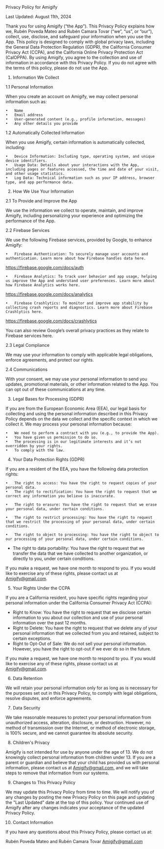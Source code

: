 Privacy Policy for Amigify

Last Updated: August 11th, 2024

Thank you for using Amigify (“the App”). This Privacy Policy explains how we, Rubén Poveda Mateo and Rubén Camara Tovar (“we”, “us”, or “our”), collect, use, disclose, and safeguard your information when you use the App. This policy is designed to comply with global privacy laws, including the General Data Protection Regulation (GDPR), the California Consumer Privacy Act (CCPA), and the California Online Privacy Protection Act (CalOPPA). By using Amigify, you agree to the collection and use of information in accordance with this Privacy Policy. If you do not agree with the terms of this policy, please do not use the App.

1. Information We Collect

1.1 Personal Information

When you create an account on Amigify, we may collect personal information such as:

    •	Name
    •	Email address
    •	User-generated content (e.g., profile information, messages)
    •	Any other details you provide

1.2 Automatically Collected Information

When you use Amigify, certain information is automatically collected, including:

    •	Device Information: Including type, operating system, and unique device identifiers.
    •	Usage Data: Details about your interactions with the App, including pages or features accessed, the time and date of your visit, and other usage statistics.
    •	Log Data: Technical information such as your IP address, browser type, and app performance data.

2. How We Use Your Information

2.1 To Provide and Improve the App

We use the information we collect to operate, maintain, and improve Amigify, including personalizing your experience and optimizing the performance of the App.

2.2 Firebase Services

We use the following Firebase services, provided by Google, to enhance Amigify:

    •	Firebase Authentication: To securely manage user accounts and authentication. Learn more about how Firebase handles data here. 
https://firebase.google.com/docs/auth

    •	Firebase Analytics: To track user behavior and app usage, helping us improve the App and understand user preferences. Learn more about how Firebase Analytics works here.
https://firebase.google.com/docs/analytics

    •	Firebase Crashlytics: To monitor and improve app stability by collecting crash reports and diagnostics. Learn more about Firebase Crashlytics here.
https://firebase.google.com/docs/crashlytics

You can also review Google’s overall privacy practices as they relate to Firebase services here.

2.3 Legal Compliance

We may use your information to comply with applicable legal obligations, enforce agreements, and protect our rights.

2.4 Communications

With your consent, we may use your personal information to send you updates, promotional materials, or other information related to the App. You can opt out of these communications at any time.

3. Legal Bases for Processing (GDPR)

If you are from the European Economic Area (EEA), our legal basis for collecting and using the personal information described in this Privacy Policy depends on the data we collect and the specific context in which we collect it. We may process your personal information because:

    •	We need to perform a contract with you (e.g., to provide the App).
    •	You have given us permission to do so.
    •	The processing is in our legitimate interests and it’s not overridden by your rights.
    •	To comply with the law.

4. Your Data Protection Rights (GDPR)

If you are a resident of the EEA, you have the following data protection rights:

    •	The right to access: You have the right to request copies of your personal data.
    •	The right to rectification: You have the right to request that we correct any information you believe is inaccurate.

    •	The right to erasure: You have the right to request that we erase your personal data, under certain conditions.

    •	The right to restrict processing: You have the right to request that we restrict the processing of your personal data, under certain conditions.

    •	The right to object to processing: You have the right to object to our processing of your personal data, under certain conditions.
   - The right to data portability: You have the right to request that we transfer the data that we have collected to another organization, or directly to you, under certain conditions.

If you make a request, we have one month to respond to you. If you would like to exercise any of these rights, please contact us at Amigify@gmail.com.

5. Your Rights Under the CCPA

If you are a California resident, you have specific rights regarding your personal information under the California Consumer Privacy Act (CCPA):
   - Right to Know: You have the right to request that we disclose certain information to you about our collection and use of your personal information over the past 12 months.
   - Right to Delete: You have the right to request that we delete any of your personal information that we collected from you and retained, subject to certain exceptions.
   - Right to Opt-Out of Sale: We do not sell your personal information. However, you have the right to opt-out if we ever do so in the future.

If you make a request, we have one month to respond to you. If you would like to exercise any of these rights, please contact us at Amigify@gmail.com.

6. Data Retention

We will retain your personal information only for as long as is necessary for the purposes set out in this Privacy Policy, to comply with legal obligations, resolve disputes, and enforce agreements.

7. Data Security

We take reasonable measures to protect your personal information from unauthorized access, alteration, disclosure, or destruction. However, no method of transmission over the Internet, or method of electronic storage, is 100% secure, and we cannot guarantee its absolute security.

8. Children's Privacy

Amigify is not intended for use by anyone under the age of 13. We do not knowingly collect personal information from children under 13. If you are a parent or guardian and believe that your child has provided us with personal information, please contact us at Amigify@gmail.com, and we will take steps to remove that information from our systems.

9. Changes to This Privacy Policy

We may update this Privacy Policy from time to time. We will notify you of any changes by posting the new Privacy Policy on this page and updating the "Last Updated" date at the top of this policy. Your continued use of Amigify after any changes indicates your acceptance of the updated Privacy Policy.

10. Contact Information

If you have any questions about this Privacy Policy, please contact us at:

Rubén Poveda Mateo and Rubén Camara Tovar
Amigify@gmail.com
